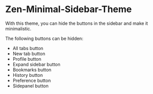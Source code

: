 # Zen-Minimal-Sidebar-Theme

With this theme, you can hide the buttons in the sidebar and make it minimalistic.

The following buttons can be hidden:

- All tabs button
- New tab button
- Profile button
- Expand sidebar button
- Bookmarks button
- History button
- Preference button
- Sidepanel button
